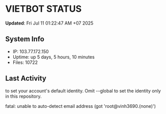 # VIETBOT STATUS
**Updated**: Fri Jul 11 01:22:47 AM +07 2025

## System Info
- IP: 103.77.172.150
- Uptime: up 5 days, 5 hours, 10 minutes
- Files: 10722

## Last Activity

to set your account's default identity.
Omit --global to set the identity only in this repository.

fatal: unable to auto-detect email address (got 'root@vinh3690.(none)')
